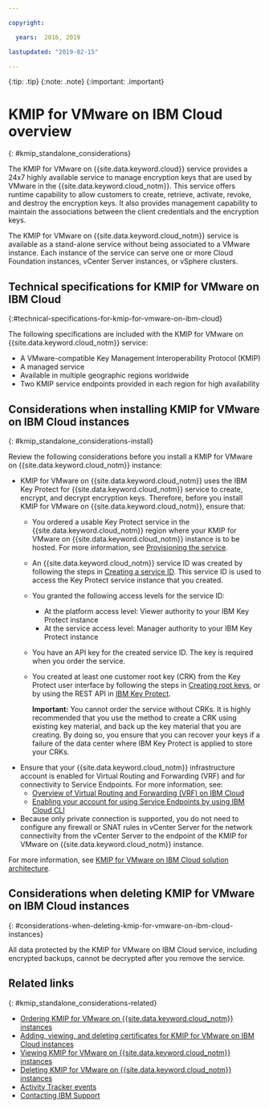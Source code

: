 ```yaml
---

copyright:

  years:  2016, 2019

lastupdated: "2019-02-15"

---
```


{:tip: .tip}
{:note: .note}
{:important: .important}

# KMIP for VMware on IBM Cloud overview
{: #kmip_standalone_considerations}

The KMIP for VMware on {{site.data.keyword.cloud}} service provides a 24x7 highly available service to manage encryption keys that are used by VMware in the {{site.data.keyword.cloud_notm}}. This service offers runtime capability to allow customers to create, retrieve, activate, revoke, and destroy the encryption keys. It also provides management capability to maintain the associations between the client credentials and the encryption keys.

The KMIP for VMware on {{site.data.keyword.cloud_notm}} service is available as a stand-alone service without being associated to a VMware instance. Each instance of the service can serve one or more Cloud Foundation instances, vCenter Server instances, or vSphere clusters.

## Technical specifications for KMIP for VMware on IBM Cloud
{:#technical-specifications-for-kmip-for-vmware-on-ibm-cloud}

The following specifications are included with the KMIP for VMware on {{site.data.keyword.cloud_notm}} service:

* A VMware-compatible Key Management Interoperability Protocol (KMIP)
* A managed service
* Available in multiple geographic regions worldwide
* Two KMIP service endpoints provided in each region for high availability

## Considerations when installing KMIP for VMware on IBM Cloud instances
{: #kmip_standalone_considerations-install}

Review the following considerations before you install a KMIP for VMware on {{site.data.keyword.cloud_notm}} instance:

* KMIP for VMware on {{site.data.keyword.cloud_notm}} uses the IBM Key Protect for {{site.data.keyword.cloud_notm}} service to create, encrypt, and decrypt encryption keys. Therefore, before you install KMIP for VMware on {{site.data.keyword.cloud_notm}}, ensure that:
   * You ordered a usable Key Protect service in the {{site.data.keyword.cloud_notm}} region where your KMIP for VMware on {{site.data.keyword.cloud_notm}} instance is to be hosted. For more information, see [Provisioning the service](/docs/services/key-protect?topic=key-protect-provision).
   * An {{site.data.keyword.cloud_notm}} service ID was created by following the steps in [Creating a service ID](/docs/iam?topic=iam-serviceids). This service ID is used to access the Key Protect service instance that you created.
   * You granted the following access levels for the service ID:
      * At the platform access level: Viewer authority to your IBM Key Protect instance
      * At the service access level: Manager authority to your IBM Key Protect instance
   * You have an API key for the created service ID. The key is required when you order the service.
   * You created at least one customer root key (CRK) from the Key Protect user interface by following the steps in [Creating root keys](/docs/services/keymgmt/keyprotect_create_root.html), or by using the REST API in [IBM Key Protect](https://cloud.ibm.com/apidocs/key-protect).

     **Important:** You cannot order the service without CRKs. It is highly recommended that you use the method to create a CRK using existing key material, and back up the key material that you are creating. By doing so, you ensure that you can recover your keys if a failure of the data center where IBM Key Protect is applied to store your CRKs.
* Ensure that your {{site.data.keyword.cloud_notm}} infrastructure account is enabled for Virtual Routing and Forwarding (VRF) and for connectivity to Service Endpoints. For more information, see:
   * [Overview of Virtual Routing and Forwarding (VRF) on IBM Cloud](/docs/infrastructure/direct-link?topic=direct-link-overview-of-virtual-routing-and-forwarding-vrf-on-ibm-cloud)
   * [Enabling your account for using Service Endpoints by using IBM Cloud CLI](/docs/services/service-endpoint?topic=services/service-endpoint-getting-started#getting-started)
* Because only private connection is supported, you do not need to configure any firewall or SNAT rules in vCenter Server for the network connectivity from the vCenter Server to the endpoint of the KMIP for VMware on {{site.data.keyword.cloud_notm}} instance.

For more information, see [KMIP for VMware on IBM Cloud solution architecture](/docs/services/vmwaresolutions/archiref/kmip?topic=vmware-solutions-kmip-overview).

## Considerations when deleting KMIP for VMware on IBM Cloud instances
{: #considerations-when-deleting-kmip-for-vmware-on-ibm-cloud-instances}

All data protected by the KMIP for VMware on IBM Cloud service, including encrypted backups, cannot be decrypted after you remove the service.

## Related links
{: #kmip_standalone_considerations-related}

* [Ordering KMIP for VMware on {{site.data.keyword.cloud_notm}} instances](/docs/services/vmwaresolutions/services?topic=vmware-solutions-kmip_standalone_ordering)
* [Adding, viewing, and deleting certificates for KMIP for VMware on IBM Cloud instances](/docs/services/vmwaresolutions/services?topic=vmware-solutions-kmip_standalone_addingdeletingcert)
* [Viewing KMIP for VMware on {{site.data.keyword.cloud_notm}} instances](/docs/services/vmwaresolutions/services?topic=vmware-solutions-kmip_standalone_viewing)
* [Deleting KMIP for VMware on {{site.data.keyword.cloud_notm}} instances](/docs/services/vmwaresolutions/services?topic=vmware-solutions-kmip_standalone_deleting)
* [Activity Tracker events](/docs/services/vmwaresolutions/vmonic?topic=vmware-solutions-at-events)
* [Contacting IBM Support](/docs/services/vmwaresolutions/vmonic?topic=vmware-solutions-trbl_support)

